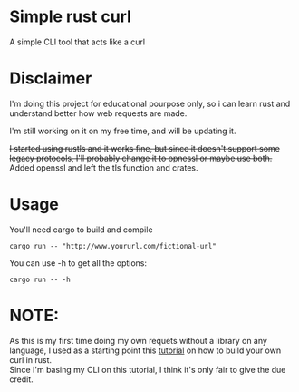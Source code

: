 # Simple rust curl

A simple CLI tool that acts like a curl

# Disclaimer

I'm doing this project for educational pourpose only, so i can learn rust and understand better how web requests are made.<br/>

I'm still working on it on my free time, and will be updating it.

~~I started using rustls and it works fine, but since it doesn't support some legacy protocols, I'll probably change it to opnessl or maybe use both.~~
Added openssl and left the tls function and crates.
# Usage
You'll need cargo to build and compile<br />
```
cargo run -- "http://www.yoururl.com/fictional-url"
```
You can use -h to get all the options:
```
cargo run -- -h
```

# NOTE:
As this is my first time doing my own requets without a library on any language, I used as a starting point this [tutorial](https://dev.to/chaudharypraveen98/build-your-own-curl-rust-5cj6) on how to build your own curl in rust.<br/>
Since I'm basing my CLI on this tutorial, I think it's only fair to give the due credit.
